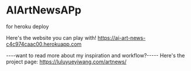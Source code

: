 # AIArtNewsAPp
for heroku deploy

Here's the website you can play with!
https://ai-art-news-c4c974caac00.herokuapp.com

----want to read more about my inspiration and workflow?-----
Here's the project page: https://luluyueyiwang.com/artnews/
